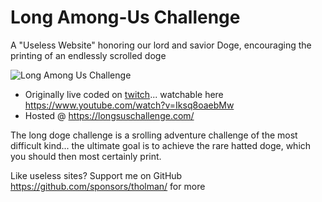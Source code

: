 # Long Among-Us Challenge
A "Useless Website" honoring our lord and savior Doge, encouraging the printing of an endlessly scrolled doge

![Long Among Us Challenge](https://longdogechallenge.com/assets/share.png)

- Originally live coded on [twitch](https://www.twitch.tv/timbuildsuselesswebsites)... watchable here https://www.youtube.com/watch?v=Iksq8oaebMw
- Hosted @ https://longsuschallenge.com/

The long doge challenge is a srolling adventure challenge of the most difficult kind... the ultimate goal is to achieve the rare hatted doge, which you should then most certainly print.

Like useless sites? Support me on GitHub https://github.com/sponsors/tholman/ for more
